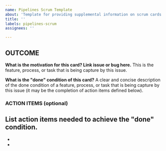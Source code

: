 ```yaml
---
name: Pipelines Scrum Template
about: 'Template for providing supplemental information on scrum cards. '
title: ''
labels: pipelines-scrum
assignees: ''

---
```


## OUTCOME
**What is the motivation for this card? Link issue or bug here.**
This is the feature, process, or task that is being capture by this issue.

**What is the "done" condition of this card?**
A clear and concise description of the done condition of a feature, process, or task that is being capture by this issue (it may be the completion of action items defined below).

### ACTION ITEMS (optional)
**List action items needed to achieve the "done" condition.**
- 
-    
-
